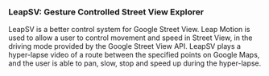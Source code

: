 <h3> LeapSV: Gesture Controlled Street View Explorer </h3>

LeapSV is a better control system for Google Street View. Leap Motion is used to allow a user to control movement and speed in Street View, in the driving mode provided by the Google Street View API. LeapSV plays a hyper-lapse video of a route between the specified points on Google Maps, and the user is able to pan, slow, stop and speed up during the hyper-lapse. 
